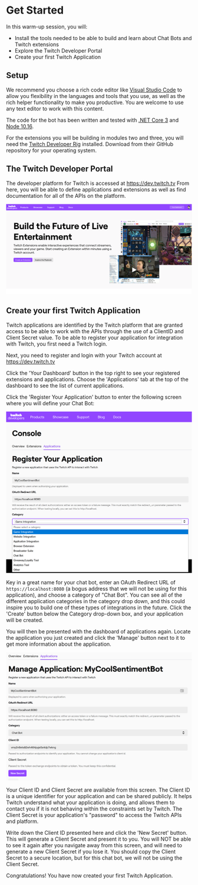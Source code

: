 # Get Started

In this warm-up session, you will:

 + Install the tools needed to be able to build and learn about Chat Bots and Twitch extensions
 + Explore the Twitch Developer Portal
 + Create your first Twitch Application

## Setup

We recommend you choose a rich code editor like [Visual Studio Code](https://code.visualstudio.com) to allow you flexibility in the languages and tools that you use, as well as the rich helper functionality to make you productive.  You are welcome to use any text editor to work with this content.

The code for the bot has been written and tested with [.NET Core 3](https://dot.net) and [Node 10.16](https://nodejs.org).

For the extensions you will be building in modules two and three, you will need the [Twitch Developer Rig](https://github.com/twitchdev/developer-rig) installed.  Download from their GitHub repository for your operating system. 


## The Twitch Developer Portal

The developer platform for Twitch is accessed at https://dev.twitch.tv  From here, you will be able to define applications and extensions as well as find documentation for all of the APIs on the platform.

![dev.twitch.tv](images/dev.PNG)

## Create your first Twitch Application

Twitch applications are identified by the Twitch platform that are granted access to be able to work with the APIs through the use of a ClientID and Client Secret value.  To be able to register your application for integration with Twitch, you first need a Twitch login.  

Next, you need to register and login with your Twitch account at https://dev.twitch.tv  

Click the 'Your Dashboard' button in the top right to see your registered extensions and applications.  Choose the 'Applications' tab at the top of the dashboard to see the list of current applications.

Click the 'Register Your Application' button to enter the following screen where you will define your Chat Bot:

![Register Your Chat Bot](images/00-CreateApplication.PNG)

Key in a great name for your chat bot, enter an OAuth Redirect URL of `https://localhost:8080` (a bogus address that we will not be using for this application), and choose a category of "Chat Bot".  You can see all of the different application categories in the category drop down, and this could inspire you to build one of these types of integrations in the future.  Click the 'Create' button below the Category drop-down box, and your application will be created.

You will then be presented with the dashboard of applications again.  Locate the application you just created and click the 'Manage' button next to it to get more information about the application.

![Manage your application](images/00-ManageApplication.PNG)

Your Client ID and Client Secret are available from this screen.  The Client ID is a unique identifier for your application and can be shared publicly.  It helps Twitch understand what your application is doing, and allows them to contact you if it is not behaving within the constraints set by Twitch.  The Client Secret is your application's "password" to access the Twitch APIs and platform.

Write down the Client ID presented here and click the 'New Secret' button.  This will generate a Client Secret and present it to you.  You will NOT be able to see it again after you navigate away from this screen, and will need to generate a new Client Secret if you lose it.  You should copy the Client Secret to a secure location, but for this chat bot, we will not be using the Client Secret.

Congratulations!  You have now created your first Twitch Application.